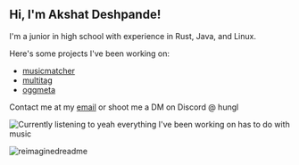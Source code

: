 ## Hi, I'm Akshat Deshpande!
I'm a junior in high school with experience in Rust, Java, and Linux.

Here's some projects I've been working on:
- [musicmatcher](https://github.com/hungl6844/musicmatcher)
- [multitag](https://github.com/hungl6844/multitag)
- [oggmeta](https://github.com/hungl6844/oggmeta)

<!--
**hungl6844/hungl6844** is a ✨ _special_ ✨ repository because its `README.md` (this file) appears on your GitHub profile.

Here are some ideas to get you started:

- 🔭 I’m currently working on ...
- 🌱 I’m currently learning ...
- 👯 I’m looking to collaborate on ...
- 🤔 I’m looking for help with ...
- 💬 Ask me about ...
- 📫 How to reach me: ...
- 😄 Pronouns: ...
- ⚡ Fun fact: ...
-->
Contact me at my [email](mailto:akshatd618@gmail.com) or shoot me a DM on Discord @ hungl

![Currently listening to](https://lastfm-profile-readme.vercel.app/api/hungl018?isRounded=true&displayName=true)
yeah everything I've been working on has to do with music
<p><img src="https://myreadme.vercel.app/api/embed/hungl6844?panels=userstatistics,toprepositories,toplanguages,commitgraph" alt="reimaginedreadme" /></p>
